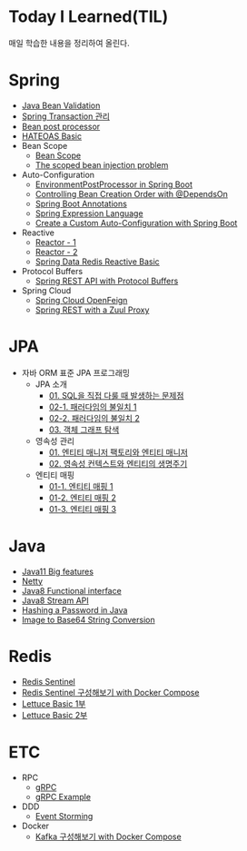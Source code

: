 # Today I Learned(TIL)
매일 학습한 내용을 정리하여 올린다.
# Spring
- [Java Bean Validation](https://github.com/leeyh0928/TIL/blob/master/Spring/20200427-java-bean-validation.md)
- [Spring Transaction 관리](https://github.com/leeyh0928/TIL/blob/master/Spring/20200513_spring_transaction.md)
- [Bean post processor](https://github.com/leeyh0928/TIL/blob/master/Spring/20200607-bean-post-processor.md)
- [HATEOAS Basic](https://github.com/leeyh0928/TIL/blob/master/Spring/20200609-spring-hateoas-basic.md)
- Bean Scope
    - [Bean Scope](https://github.com/leeyh0928/TIL/blob/master/Spring/20200605-bean-scope.md)
    - [The scoped bean injection problem](https://github.com/leeyh0928/TIL/blob/master/Spring/20200608-spring-inject-prototype-bean-into-singleton.md)
- Auto-Configuration
    - [EnvironmentPostProcessor in Spring Boot](https://github.com/leeyh0928/TIL/blob/master/Spring/20200610-EnvironmentPostProcessor-in-Spring-Boot.md)
    - [Controlling Bean Creation Order with @DependsOn](https://github.com/leeyh0928/TIL/blob/master/Spring/20200611-spring-depends-on.md)
    - [Spring Boot Annotations](https://github.com/leeyh0928/TIL/blob/master/Spring/20200614-spring-boot-annotations.md)
    - [Spring Expression Language](https://github.com/leeyh0928/TIL/blob/master/Spring/20200615-spring-expression-language.md)
    - [Create a Custom Auto-Configuration with Spring Boot](https://github.com/leeyh0928/TIL/blob/master/Spring/20200616-spring-boot-custom-auto-configuration.md)
- Reactive
    - [Reactor - 1](https://github.com/leeyh0928/TIL/blob/master/Spring/20200519-reactor.md)
    - [Reactor - 2](https://github.com/leeyh0928/TIL/blob/master/Spring/20200527-reactor-2.md)
    - [Spring Data Redis Reactive Basic](https://github.com/leeyh0928/TIL/blob/master/Spring/20200621-spring-data-redis-reactive.md)
- Protocol Buffers
    - [Spring REST API with Protocol Buffers](https://github.com/leeyh0928/TIL/blob/master/Spring/20200622-spring-rest-api-with-protocol-buffers.md)
- Spring Cloud
    - [Spring Cloud OpenFeign](https://github.com/leeyh0928/TIL/blob/master/Spring/20200623-spring-cloud-openfeign.md)
    - [Spring REST with a Zuul Proxy](https://github.com/leeyh0928/TIL/blob/master/Spring/20200624-spring-rest-with-zuul-proxy.md)
# JPA
* 자바 ORM 표준 JPA 프로그래밍
    * JPA 소개
        * [01. SQL을 직접 다룰 때 발생하는 문제점](https://github.com/leeyh0928/TIL/blob/master/JPA/books/java_orm_standard_jpa_programing/20200512_1.1_problems_when_dealing_with_SQL_directly.md)
        * [02-1. 패러다임의 불일치 1](https://github.com/leeyh0928/TIL/blob/master/JPA/books/java_orm_standard_jpa_programing/20200514_1.2_paradigm_mismatch-1.md)
        * [02-2. 패러다임의 불일치 2](https://github.com/leeyh0928/TIL/blob/master/JPA/books/java_orm_standard_jpa_programing/20200515_1.2_paradigm_mismatch-2.md)
        * [03. 객체 그래프 탐색](https://github.com/leeyh0928/TIL/blob/master/JPA/books/java_orm_standard_jpa_programing/20200517_1.3_object_graph_navigation.md)
    * 영속성 관리
        * [01. 엔티티 매니저 팩토리와 엔티티 매니저](https://github.com/leeyh0928/TIL/blob/master/JPA/books/java_orm_standard_jpa_programing/20200524_3.1_entity_manager_factory_and_entity_manager.md)
        * [02. 영속성 컨텍스트와 엔티티의 생명주기](https://github.com/leeyh0928/TIL/blob/master/JPA/books/java_orm_standard_jpa_programing/20200526_3.2-3_persistence_context_and_life_cycle.md)
    * 엔티티 매핑
        * [01-1. 엔티티 매핑 1](https://github.com/leeyh0928/TIL/blob/master/JPA/books/java_orm_standard_jpa_programing/20200601-4.entity-mapping-1.md)
        * [01-2. 엔티티 매핑 2](https://github.com/leeyh0928/TIL/blob/master/JPA/books/java_orm_standard_jpa_programing/20200602-4.entity-mappping-2.md)
        * [01-3. 엔티티 매핑 3](https://github.com/leeyh0928/TIL/blob/master/JPA/books/java_orm_standard_jpa_programing/20200603-4.entity-mappping-3.md)
# Java
- [Java11 Big features](https://github.com/leeyh0928/TIL/blob/master/Java/20200428-java11-big-features.md)
- [Netty](https://github.com/leeyh0928/TIL/blob/master/Java/20200519-netty.md)
- [Java8 Functional interface](https://github.com/leeyh0928/TIL/blob/master/Java/20200429-functional-interface-in-java8.md)
- [Java8 Stream API](https://github.com/leeyh0928/TIL/blob/master/Java/20200531-stream-api-in-java8.md)
- [Hashing a Password in Java](https://github.com/leeyh0928/TIL/blob/master/Java/20200617-java-password-hashing.md)
- [Image to Base64 String Conversion](https://github.com/leeyh0928/TIL/blob/master/Java/20200618-java-base64-image-string.md)
# Redis
- [Redis Sentinel](https://github.com/leeyh0928/TIL/blob/master/Redis/20200504-redis-sentinel.md)
- [Redis Sentinel 구성해보기 with Docker Compose](https://github.com/leeyh0928/TIL/blob/master/Redis/20200507-docker-redis-sentinel.md)
- [Lettuce Basic 1부](https://github.com/leeyh0928/TIL/blob/master/Redis/20200508-java-redis-lettuce-1.md)
- [Lettuce Basic 2부](https://github.com/leeyh0928/TIL/blob/master/Redis/20200511-java-redis-lettuce-2.md)
# ETC
* RPC
    * [gRPC](https://github.com/leeyh0928/TIL/blob/master/etc/20200520-gRPC.md)
    * [gRPC Example](https://github.com/leeyh0928/TIL/blob/master/etc/20200521-gRPC-example.md)
* DDD
    * [Event Storming](https://github.com/leeyh0928/TIL/blob/master/etc/20200525-event-storming.md)
* Docker
    * [Kafka 구성해보기 with Docker Compose](https://github.com/leeyh0928/TIL/blob/master/etc/20200527-kafka-docker.md)
